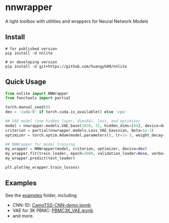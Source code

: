 # nnwrapper
A light toolbox with utilities and wrappers for Neural Network Models


## Install

```
# for published version
pip install -U nnlite

# or developing version
pip install -U git+https://github.com/huangyh09/nnlite
```

## Quick Usage

```python
from nnlite import NNWrapper
from functools import partial

torch.manual_seed(0)
dev = 'cuda:0' if torch.cuda.is_available() else 'cpu'

## VAE model (one hidden layer, dim=64), loss, and optimizer
model = nnwrapper.models.VAE_base(1838, 32, hidden_dims=[64], device=dev)
criterion = partial(nnwrapper.models.Loss_VAE_Gaussian, beta=1e-3)
optimizer = torch.optim.Adam(model.parameters(), lr=1e-3, weight_decay=0.95)

## NNWrapper for model training
my_wrapper = NNWrapper(model, criterion, optimizer, device=dev)
my_wrapper.fit(train_loader, epoch=3000, validation_loader=None, verbose=False)
my_wrapper.predict(test_loader)

plt.plot(my_wrapper.train_losses)
```


## Examples
See the [examples](./examples) folder, including
* CNN-1D: [CamoTSS-CNN-demo.ipynb](./examples/CamoTSS-CNN-demo.ipynb)
* VAE for 3K PBMC: [PBMC3K_VAE.ipynb](./examples/PBMC3K_VAE.ipynb)
* and more.
